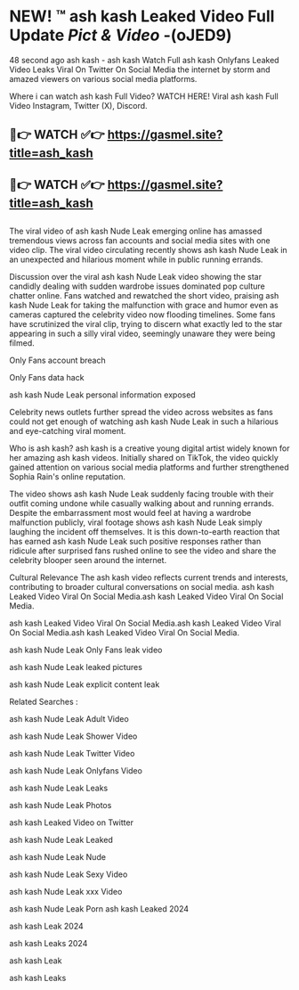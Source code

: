 # NEW! ™ ash kash Leaked Video Full Update *Pict & Video* -(oJED9)
48 second ago ash kash - ash kash Watch Full ash kash Onlyfans Leaked Video Leaks Viral On Twitter On Social Media the internet by storm and amazed viewers on various social media platforms.

Where i can watch ash kash Full Video? WATCH HERE! Viral ash kash Full Video Instagram, Twitter (X), Discord.

## 🔴👉 WATCH ✅👉 https://gasmel.site?title=ash_kash
## 🔴👉 WATCH ✅👉 https://gasmel.site?title=ash_kash
##

The viral video of ash kash Nude Leak emerging online has amassed tremendous views across fan accounts and social media sites with one video clip. The viral video circulating recently shows ash kash Nude Leak in an unexpected and hilarious moment while in public running errands.


Discussion over the viral ash kash Nude Leak video showing the star candidly dealing with sudden wardrobe issues dominated pop culture chatter online. Fans watched and rewatched the short video, praising ash kash Nude Leak for taking the malfunction with grace and humor even as cameras captured the celebrity video now flooding timelines. Some fans have scrutinized the viral clip, trying to discern what exactly led to the star appearing in such a silly viral video, seemingly unaware they were being filmed.


Only Fans account breach

Only Fans data hack

ash kash Nude Leak personal information exposed

Celebrity news outlets further spread the video across websites as fans could not get enough of watching ash kash Nude Leak in such a hilarious and eye-catching viral moment.


Who is ash kash? ash kash is a creative young digital artist widely known for her amazing ash kash videos. Initially shared on TikTok, the video quickly gained attention on various social media platforms and further strengthened Sophia Rain's online reputation.

The video shows ash kash Nude Leak suddenly facing trouble with their outfit coming undone while casually walking about and running errands. Despite the embarrassment most would feel at having a wardrobe malfunction publicly, viral footage shows ash kash Nude Leak simply laughing the incident off themselves. It is this down-to-earth reaction that has earned ash kash Nude Leak such positive responses rather than ridicule after surprised fans rushed online to see the video and share the celebrity blooper seen around the internet.

Cultural Relevance The ash kash video reflects current trends and interests, contributing to broader cultural conversations on social media.
ash kash Leaked Video Viral On Social Media.ash kash Leaked Video Viral On Social Media.

ash kash Leaked Video Viral On Social Media.ash kash Leaked Video Viral On Social Media.ash kash Leaked Video Viral On Social Media.

ash kash Nude Leak Only Fans leak video

ash kash Nude Leak leaked pictures

ash kash Nude Leak explicit content leak

Related Searches :


ash kash Nude Leak Adult Video

ash kash Nude Leak Shower Video

ash kash Nude Leak Twitter Video

ash kash Nude Leak Onlyfans Video

ash kash Nude Leak Leaks

ash kash Nude Leak Photos

ash kash Leaked Video on Twitter

ash kash Nude Leak Leaked

ash kash Nude Leak Nude

ash kash Nude Leak Sexy Video

ash kash Nude Leak xxx Video

ash kash Nude Leak Porn
ash kash Leaked 2024

ash kash Leak 2024

ash kash Leaks 2024

ash kash Leak

ash kash Leaks

